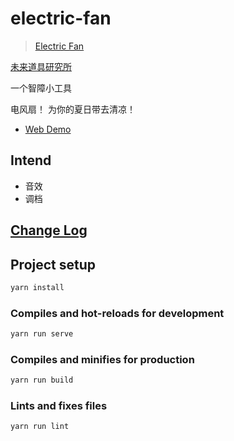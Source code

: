 # electric-fan

> [Electric Fan](https://fan.elpsy.cn)

[未来道具研究所](https://elpsy.cn)

一个智障小工具

电风扇！ 为你的夏日带去清凉！

- [Web Demo](https://fan.elpsy.cn)

## Intend

- 音效
- 调档

## [Change Log](CHANGELOG.md)

## Project setup

```sh
yarn install
```

### Compiles and hot-reloads for development

```sh
yarn run serve
```

### Compiles and minifies for production

```sh
yarn run build
```

### Lints and fixes files

```sh
yarn run lint
```
